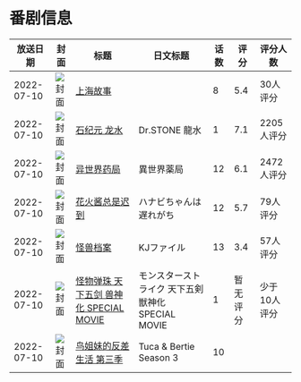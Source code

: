 # 番剧信息

|放送日期|封面|标题|日文标题|话数|评分|评分人数|
|---|---|---|---|---|---|---|
|2022-07-10|![封面](https://lain.bgm.tv/pic/cover/c/e0/52/320223_vuai8.jpg)|[上海故事](https://bangumi.tv/subject/320223)||8|5.4|30人评分|
|2022-07-10|![封面](https://lain.bgm.tv/pic/cover/c/20/d9/331479_taxcT.jpg)|[石纪元 龙水](https://bangumi.tv/subject/331479)|Dr.STONE 龍水|1|7.1|2205人评分|
|2022-07-10|![封面](https://lain.bgm.tv/pic/cover/c/05/43/342200_2hdHa.jpg)|[异世界药局](https://bangumi.tv/subject/342200)|異世界薬局|12|6.1|2472人评分|
|2022-07-10|![封面](https://lain.bgm.tv/pic/cover/c/e2/18/345649_Vg4e4.jpg)|[花火酱总是迟到](https://bangumi.tv/subject/345649)|ハナビちゃんは遅れがち|12|5.7|79人评分|
|2022-07-10|![封面](https://lain.bgm.tv/pic/cover/c/08/10/381384_d421K.jpg)|[怪兽档案](https://bangumi.tv/subject/381384)|KJファイル|13|3.4|57人评分|
|2022-07-10|![封面](https://lain.bgm.tv/pic/cover/c/dd/9e/413568_46vNV.jpg)|[怪物弹珠 天下五剑 兽神化 SPECIAL MOVIE](https://bangumi.tv/subject/413568)|モンスターストライク 天下五剣 獣神化 SPECIAL MOVIE|1|暂无评分|少于10人评分|
|2022-07-10|![封面](https://lain.bgm.tv/pic/cover/c/32/f8/438039_8ippt.jpg)|[鸟姐妹的反差生活 第三季](https://bangumi.tv/subject/438039)|Tuca & Bertie Season 3|10|||
